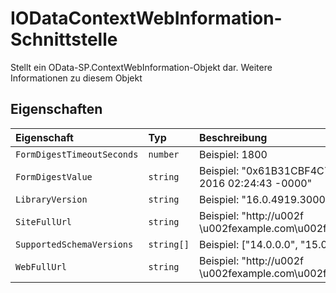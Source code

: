 # <a name="iodatacontextwebinformation-interface"></a>IODataContextWebInformation-Schnittstelle







Stellt ein OData-SP.ContextWebInformation-Objekt dar. Weitere Informationen zu diesem Objekt




## <a name="properties"></a>Eigenschaften

| Eigenschaft     | Typ   | Beschreibung|
|:-------------|:-------|:-----------|
|`FormDigestTimeoutSeconds`      | `number` | Beispiel: 1800 |
|`FormDigestValue`      | `string` | Beispiel: "0x61B31CBF4C76C...B0,20 Jan 2016 02:24:43 -0000" |
|`LibraryVersion`      | `string` | Beispiel: "16.0.4919.3000" |
|`SiteFullUrl`      | `string` | Beispiel: "http://u002f \u002fexample.com\u002fsites\u002fPubSite" |
|`SupportedSchemaVersions`      | `string[]` | Beispiel: ["14.0.0.0", "15.0.0.0"] |
|`WebFullUrl`      | `string` | Beispiel: "http://u002f \u002fexample.com\u002fsites\u002fPubSite" |






